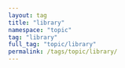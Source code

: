 ```yaml
---
layout: tag
title: "library"
namespace: "topic"
tag: "library"
full_tag: "topic/library"
permalink: /tags/topic/library/
---
```

